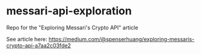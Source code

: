 # messari-api-exploration
Repo for the "Exploring Messari's Crypto API" article

See article here: https://medium.com/@spenserhuang/exploring-messaris-crypto-api-a7aa2c03fde2
